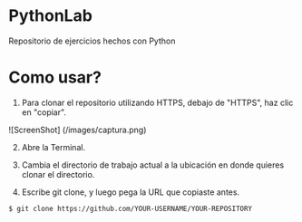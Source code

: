 # PythonLab

Repositorio de ejercicios hechos con Python 

# Como usar?
1. Para clonar el repositorio utilizando HTTPS, debajo de "HTTPS", haz clic en "copiar".

![ScreenShot] (/images/captura.png)

2. Abre la Terminal.

3. Cambia el directorio de trabajo actual a la ubicación en donde quieres clonar el directorio.

4. Escribe git clone, y luego pega la URL que copiaste antes.

```
$ git clone https://github.com/YOUR-USERNAME/YOUR-REPOSITORY

```
